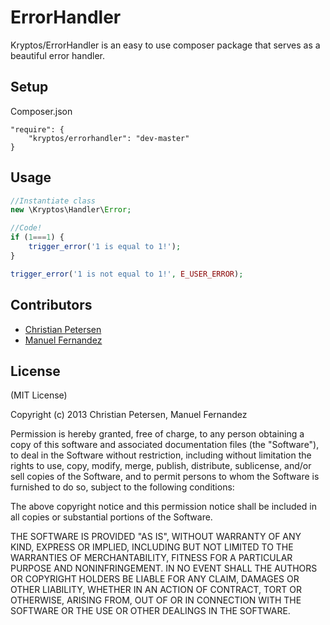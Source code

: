 ErrorHandler
=======

Kryptos/ErrorHandler is an easy to use composer package that serves as a beautiful error handler.


Setup
-----
Composer.json

    "require": {
        "kryptos/errorhandler": "dev-master"
    }

Usage
-----
```php
//Instantiate class
new \Kryptos\Handler\Error;

//Code!
if (1===1) {
    trigger_error('1 is equal to 1!');
}

trigger_error('1 is not equal to 1!', E_USER_ERROR);
```

## Contributors

- [Christian Petersen](https://humanoidism.dk)
- [Manuel Fernandez](https://prjrev.com)

## License

(MIT License)

Copyright (c) 2013 Christian Petersen, Manuel Fernandez

Permission is hereby granted, free of charge, to any person obtaining a copy of this software and associated documentation files (the "Software"), to deal in the Software without restriction, including without limitation the rights to use, copy, modify, merge, publish, distribute, sublicense, and/or sell copies of the Software, and to permit persons to whom the Software is furnished to do so, subject to the following conditions:

The above copyright notice and this permission notice shall be included in all copies or substantial portions of the Software.

THE SOFTWARE IS PROVIDED "AS IS", WITHOUT WARRANTY OF ANY KIND, EXPRESS OR IMPLIED, INCLUDING BUT NOT LIMITED TO THE WARRANTIES OF MERCHANTABILITY, FITNESS FOR A PARTICULAR PURPOSE AND NONINFRINGEMENT. IN NO EVENT SHALL THE AUTHORS OR COPYRIGHT HOLDERS BE LIABLE FOR ANY CLAIM, DAMAGES OR OTHER LIABILITY, WHETHER IN AN ACTION OF CONTRACT, TORT OR OTHERWISE, ARISING FROM, OUT OF OR IN CONNECTION WITH THE SOFTWARE OR THE USE OR OTHER DEALINGS IN THE SOFTWARE.
